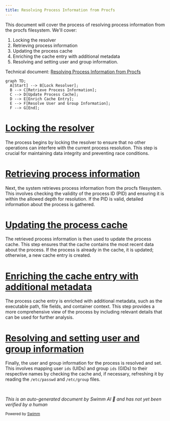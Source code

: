 ```yaml
---
title: Resolving Process Information from Procfs
---
```

This document will cover the process of resolving process information from the procfs filesystem. We'll cover:

1. Locking the resolver
2. Retrieving process information
3. Updating the process cache
4. Enriching the cache entry with additional metadata
5. Resolving and setting user and group information.

Technical document: <SwmLink doc-title="Resolving Process Information from Procfs">[Resolving Process Information from Procfs](/.swm/resolving-process-information-from-procfs.no9hntc5.sw.md)</SwmLink>

```mermaid
graph TD;
  A[Start] --> B[Lock Resolver];
  B --> C[Retrieve Process Information];
  C --> D[Update Process Cache];
  D --> E[Enrich Cache Entry];
  E --> F[Resolve User and Group Information];
  F --> G[End];
```

# [Locking the resolver](https://app.swimm.io/repos/Z2l0aHViJTNBJTNBZGF0YWRvZy1hZ2VudCUzQSUzQVN3aW1tLURlbW8=/docs/no9hntc5#resolvefromprocfs)

The process begins by locking the resolver to ensure that no other operations can interfere with the current process resolution. This step is crucial for maintaining data integrity and preventing race conditions.

# [Retrieving process information](https://app.swimm.io/repos/Z2l0aHViJTNBJTNBZGF0YWRvZy1hZ2VudCUzQSUzQVN3aW1tLURlbW8=/docs/no9hntc5#resolvefromprocfs)

Next, the system retrieves process information from the procfs filesystem. This involves checking the validity of the process ID (PID) and ensuring it is within the allowed depth for resolution. If the PID is valid, detailed information about the process is gathered.

# [Updating the process cache](https://app.swimm.io/repos/Z2l0aHViJTNBJTNBZGF0YWRvZy1hZ2VudCUzQSUzQVN3aW1tLURlbW8=/docs/no9hntc5#synccache)

The retrieved process information is then used to update the process cache. This step ensures that the cache contains the most recent data about the process. If the process is already in the cache, it is updated; otherwise, a new cache entry is created.

# [Enriching the cache entry with additional metadata](https://app.swimm.io/repos/Z2l0aHViJTNBJTNBZGF0YWRvZy1hZ2VudCUzQSUzQVN3aW1tLURlbW8=/docs/no9hntc5#enricheventfromproc)

The process cache entry is enriched with additional metadata, such as the executable path, file fields, and container context. This step provides a more comprehensive view of the process by including relevant details that can be used for further analysis.

# [Resolving and setting user and group information](https://app.swimm.io/repos/Z2l0aHViJTNBJTNBZGF0YWRvZy1hZ2VudCUzQSUzQVN3aW1tLURlbW8=/docs/no9hntc5#setprocessusersgroups)

Finally, the user and group information for the process is resolved and set. This involves mapping user <SwmToken path="tasks/gitlab_helpers.py" pos="90:10:10" line-data="def print_gitlab_object(get_object, ctx, ids, repo=&#39;DataDog/datadog-agent&#39;, jq: str | None = None, jq_colors=True):">`ids`</SwmToken> (UIDs) and group <SwmToken path="tasks/gitlab_helpers.py" pos="90:10:10" line-data="def print_gitlab_object(get_object, ctx, ids, repo=&#39;DataDog/datadog-agent&#39;, jq: str | None = None, jq_colors=True):">`ids`</SwmToken> (GIDs) to their respective names by checking the cache and, if necessary, refreshing it by reading the `/etc/passwd` and `/etc/group` files.

&nbsp;

*This is an auto-generated document by Swimm AI 🌊 and has not yet been verified by a human*

<SwmMeta version="3.0.0" repo-id="Z2l0aHViJTNBJTNBZGF0YWRvZy1hZ2VudCUzQSUzQVN3aW1tLURlbW8=" repo-name="datadog-agent"><sup>Powered by [Swimm](/)</sup></SwmMeta>
